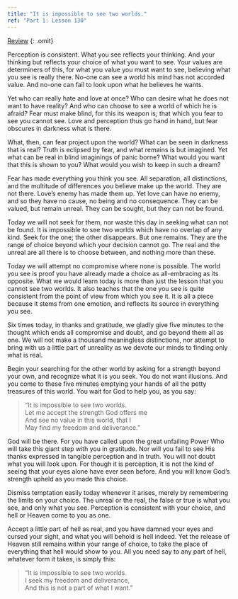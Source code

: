 ```yaml
---
title: "It is impossible to see two worlds."
ref: "Part 1: Lesson 130"
---
```


<a class="hide-review" href="/acim/workbook/l145/#l130">Review</a>
{: .omit}

Perception is consistent. What you see reflects your thinking. And your
thinking but reflects your choice of what you want to see. Your values
are determiners of this, for what you value you must want to see,
believing what you see is really there. No-one can see a world his mind
has not accorded value. And no-one can fail to look upon what he
believes he wants.

Yet who can really hate and love at once? Who can desire what he does
not want to have reality? And who can choose to see a world of which he
is afraid? Fear must make blind, for this its weapon is; that which you
fear to see you cannot see. Love and perception thus go hand in hand,
but fear obscures in darkness what is there.

What, then, can fear project upon the world? What can be seen in
darkness that is real? Truth is eclipsed by fear, and what remains is
but imagined. Yet what can be real in blind imaginings of panic borne?
What would you want that this is shown to you? What would you wish to
keep in such a dream?

Fear has made everything you think you see. All separation, all
distinctions, and the multitude of differences you believe make up the
world. They are not there. Love’s enemy has made them up. Yet love can
have no enemy, and so they have no cause, no being and no consequence.
They can be valued, but remain unreal. They can be sought, but they can
not be found.

Today we will not seek for them, nor waste this day in seeking what can
not be found. It is impossible to see two worlds which have no overlap
of any kind. Seek for the one; the other disappears. But one remains.
They are the range of choice beyond which your decision cannot go. The
real and the unreal are all there is to choose between, and nothing more
than these.

Today we will attempt no compromise where none is possible. The world
you see is proof you have already made a choice as all-embracing as its
opposite. What we would learn today is more than just the lesson that
you cannot see two worlds. It also teaches that the one you see is quite
consistent from the point of view from which
you see it. It is all a piece because it stems from one emotion, and
reflects its source in everything you see.

Six times today, in thanks and gratitude, we gladly give five minutes to
the thought which ends all compromise and doubt, and go beyond them all
as one. We will not make a thousand meaningless distinctions, nor attempt
to bring with us a little part of unreality as we devote our minds to
finding only what is real.

Begin your searching for the other world by asking for a strength beyond
your own, and recognize what it is you seek. You do not want
illusions. And you come to these five minutes emptying your hands of all
the petty treasures of this world. You wait for God to help you, as you
say:

> “It is impossible to see two worlds.<br/>
> Let me accept the strength God offers me<br/>
> And see no value in this world, that I<br/>
> May find my freedom and deliverance.”

God will be there. For you have called upon the great unfailing Power
Who will take this giant step with you in gratitude. Nor will you fail
to see His thanks expressed in tangible perception and in truth. You
will not doubt what you will look upon. For though it is perception, it
is not the kind of seeing that your eyes alone have ever seen before.
And you will know God’s strength upheld as you made this choice.

Dismiss temptation easily today whenever it arises, merely by
remembering the limits on your choice. The unreal or the real, the false
or true is what you see, and only what you see. Perception is consistent
with your choice, and hell or Heaven come to you as one.

Accept a little part of hell as real, and you have damned your eyes and
cursed your sight, and what you will behold is hell indeed. Yet the
release of Heaven still remains within your range of choice, to take the
place of everything that hell would show to you. All you need say to any
part of hell, whatever form it takes, is simply this:

> “It is impossible to see two worlds.<br/>
> I seek my freedom and deliverance,<br/>
> And this is not a part of what I want.”

